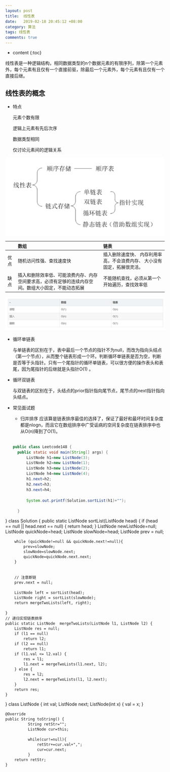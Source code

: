 ```yaml
---
layout: post
title:  线性表
date:   2019-02-18 20:45:12 +08:00
category: 算法
tags: 线性表
comments: true
---
```


* content
{:toc}

线性表是一种逻辑结构，相同数据类型的n个数据元素的有限序列，除第一个元素外，每个元素有且仅有一个直接前驱，除最后一个元素外，每个元素有且仅有一个直接后继。








## 线性表的概念

- 特点

  元素个数有限

  逻辑上元素有先后次序

  数据类型相同

  仅讨论元素间的逻辑关系

![](https://raw.githubusercontent.com/qiuyadongsite/qiuyadongsite.github.io/master/_posts/images/linetable.png)

| | 数组 | 链表     |
| :------------- | :------------- | :------------- |
| 优点 | 随机访问性强、查找速度快 |   插入删除速度快、 内存利用率高，不会浪费内存、 大小没有固定，拓展很灵活。     |
| 缺点 | 插入和删除效率低、可能浪费内存、内存空间要求高，必须有足够的连续内存空间。数组大小固定，不能动态拓展 | 不能随机查找，必须从第一个开始遍历，查找效率低  |

![](https://raw.githubusercontent.com/qiuyadongsite/qiuyadongsite.github.io/master/_posts/images/linetable1.png)

- 循环单链表

  与单链表的区别在于，表中最后一个节点的指针不为null，而改为指向头结点（第一个节点），从而整个链表形成一个环。判断循环单链表是否为空，判断是否等于头指针。只有一个尾指针的循环单链表，可以很方便的操作表头和表尾，因为尾指针的后继就是头指针O(1) 。

- 循环双链表

  与双链表的区别在于，头结点的prior指针指向尾节点，尾节点的next指针指向头结点。

- 常见面试题
  - 归并排序
  应该算是链表排序最佳的选择了，保证了最好和最坏时间复杂度都是nlogn，而且它在数组排序中广受诟病的空间复杂度在链表排序中也从O(n)降到了O(1)。

  ```java

  public class Leetcode148 {
    public static void main(String[] args) {
        ListNode h1=new ListNode(3);
        ListNode h2=new ListNode(1);
        ListNode h3=new ListNode(2);
        ListNode h4=new ListNode(4);
        h1.next=h2;
        h2.next=h3;
        h3.next=h4;

        System.out.printf(Solution.sortList(h1)+"");

    }
}
class Solution {
    public static ListNode sortList(ListNode head) {
        if (head == null || head.next == null) {
            return head;
        }
        ListNode newListNode=null;
        ListNode quickNode=head;
        ListNode slowNode=head;
        ListNode prev = null;


        while (quickNode!=null && quickNode.next!=null){
            prev=slowNode;
            slowNode=slowNode.next;
            quickNode=quickNode.next.next;
        }


        // 注意断链
        prev.next = null;

        ListNode left = sortList(head);
        ListNode right = sortList(slowNode);
        return mergeTwoLists(left, right);

    }
    // 递归实现链表排序
    public static ListNode  mergeTwoLists(ListNode l1, ListNode l2) {
        ListNode res = null;
        if (l1 == null)
            return l2;
        if (l2 == null)
            return l1;
        if (l1.val <= l2.val) {
            res = l1;
            l1.next = mergeTwoLists(l1.next, l2);
        } else {
            res = l2;
            l2.next = mergeTwoLists(l1, l2.next);
        }
        return res;
    }

}
class ListNode {
          int val;
          ListNode next;
          ListNode(int x) { val = x; }

    @Override
    public String toString() {
              String retStr="";
              ListNode cur=this;

              while(cur!=null){
                  retStr+=cur.val+",";
                  cur=cur.next;
              }
        return retStr;
    }


  ```
